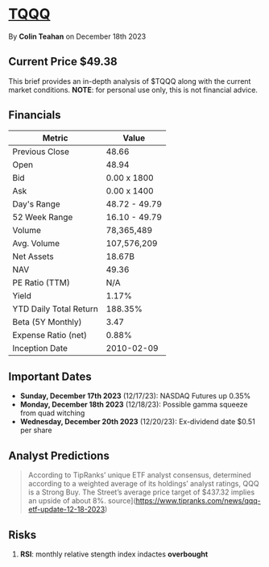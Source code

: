# [TQQQ](https://finance.yahoo.com/quote/TQQQ?p=TQQQ)
By **Colin Teahan** on December 18th 2023

## Current Price $49.38

This brief provides an in-depth analysis of $TQQQ along with the current market conditions. **NOTE**: for personal use only, this is not financial advice.

## Financials

|**Metric**|**Value**|
|--------------|----------|
|Previous Close|48.66|
|Open|48.94|
|Bid|0.00 x 1800|
|Ask|0.00 x 1400|
|Day's Range|48.72 - 49.79|
|52 Week Range|16.10 - 49.79|
|Volume|78,365,489|
|Avg. Volume|107,576,209|
|Net Assets|18.67B|
|NAV|49.36|
|PE Ratio (TTM)|N/A|
|Yield|1.17%|
|YTD Daily Total Return|188.35%|
|Beta (5Y Monthly)|3.47|
|Expense Ratio (net)|0.88%|
|Inception Date|2010-02-09|


## Important Dates

- **Sunday, December 17th 2023** (12/17/23): NASDAQ Futures up 0.35%
- **Monday, December 18th 2023** (12/18/23): Possible gamma squeeze from quad witching
- **Wednesday, December 20th 2023** (12/20/23): Ex-dividend date $0.51 per share

## Analyst Predictions

> According to TipRanks’ unique ETF analyst consensus, determined according to a weighted average of its holdings’ analyst ratings, QQQ is a Strong Buy. The Street’s average price target of $437.32 implies an upside of about 8%.
source](https://www.tipranks.com/news/qqq-etf-update-12-18-2023)

## Risks

1. **RSI**: monthly relative stength index indactes **overbought**
